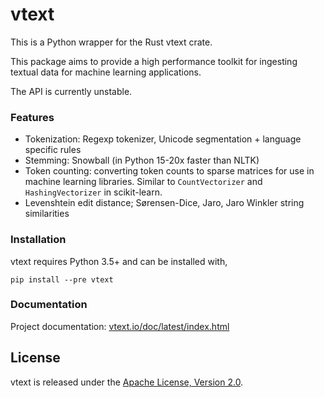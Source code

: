 # vtext

This is a Python wrapper for the Rust vtext crate.

This package aims to provide a high performance toolkit for ingesting textual data for
machine learning applications.

The API is currently unstable.

### Features

 - Tokenization: Regexp tokenizer, Unicode segmentation + language specific rules
 - Stemming: Snowball (in Python 15-20x faster than NLTK)
 - Token counting: converting token counts to sparse matrices for use
   in machine learning libraries. Similar to `CountVectorizer` and
   `HashingVectorizer` in scikit-learn.
 - Levenshtein edit distance; Sørensen-Dice, Jaro, Jaro Winkler string similarities


### Installation

vtext requires Python 3.5+ and can be installed with,

```
pip install --pre vtext
```

### Documentation

Project documentation: [vtext.io/doc/latest/index.html](https://vtext.io/doc/latest/index.html)


## License

vtext is released under the [Apache License, Version 2.0](./LICENSE).
